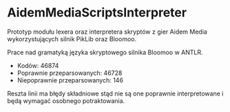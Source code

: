 # AidemMediaScriptsInterpreter
Prototyp modułu lexera oraz interpretera skryptów z gier Aidem Media wykorzystujących silnik PikLib oraz Bloomoo.

Prace nad gramatyką języka skryptowego silnika Bloomoo w ANTLR.

- Kodów: 46874
- Poprawnie przeparsowanych: 46728
- Niepoprawnie przeparsowanych: 146

Reszta linii ma błędy składniowe stąd nie są one poprawnie interpretowane i będą wymagać osobnego potraktowania.